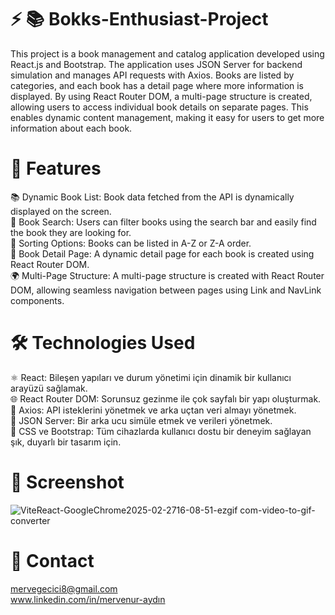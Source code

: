 # ⚡ 📚  Bokks-Enthusiast-Project

This project is a book management and catalog application developed using React.js and Bootstrap. The application uses JSON Server for backend simulation and manages API requests with Axios. Books are listed by categories, and each book has a detail page where more information is displayed. By using React Router DOM, a multi-page structure is created, allowing users to access individual book details on separate pages. This enables dynamic content management, making it easy for users to get more information about each book.

# 🚀 Features
📚 Dynamic Book List: Book data fetched from the API is dynamically displayed on the screen. <br/>
🔎 Book Search: Users can filter books using the search bar and easily find the book they are looking for.  <br/>
🔀 Sorting Options: Books can be listed in A-Z or Z-A order.  <br/>
📝 Book Detail Page: A dynamic detail page for each book is created using React Router DOM.  <br/>
🌍 Multi-Page Structure: A multi-page structure is created with React Router DOM, allowing seamless navigation between pages using Link and NavLink components.

# 🛠️ Technologies Used
⚛️ React: Bileşen yapıları ve durum yönetimi için dinamik bir kullanıcı arayüzü sağlamak. <br/>
🌐 React Router DOM: Sorunsuz gezinme ile çok sayfalı bir yapı oluşturmak. <br/>
🔄 Axios: API isteklerini yönetmek ve arka uçtan veri almayı yönetmek. <br/>
💾 JSON Server: Bir arka ucu simüle etmek ve verileri yönetmek. <br/>
🎨 CSS ve Bootstrap: Tüm cihazlarda kullanıcı dostu bir deneyim sağlayan şık, duyarlı bir tasarım için.
# 📸 Screenshot <br/>
![ViteReact-GoogleChrome2025-02-2716-08-51-ezgif com-video-to-gif-converter](https://github.com/user-attachments/assets/abfdc34c-8c26-4bb8-80a3-8d5f3ce62d60)


# 📧 Contact
mervegecici8@gmail.com <br/>
www.linkedin.com/in/mervenur-aydın

